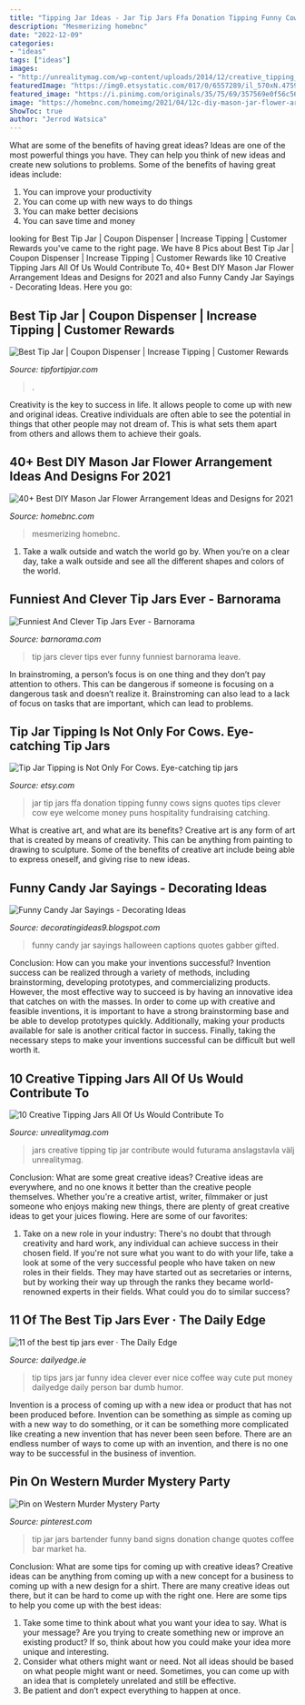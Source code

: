 ```yaml
---
title: "Tipping Jar Ideas - Jar Tip Jars Ffa Donation Tipping Funny Cows Signs Quotes Tips Clever Cow Eye Welcome Money Puns Hospitality Fundraising Catching"
description: "Mesmerizing homebnc"
date: "2022-12-09"
categories:
- "ideas"
tags: ["ideas"]
images:
- "http://unrealitymag.com/wp-content/uploads/2014/12/creative_tipping_jars_10-530x542.jpg"
featuredImage: "https://img0.etsystatic.com/017/0/6557289/il_570xN.475968144_axix.jpg"
featured_image: "https://i.pinimg.com/originals/35/75/69/357569e0f56c568bf9c581e05c26e081.jpg"
image: "https://homebnc.com/homeimg/2021/04/12c-diy-mason-jar-flower-arrangements-ideas-homebnc-v2.jpg"
ShowToc: true
author: "Jerrod Watsica"
---
```



What are some of the benefits of having great ideas?
Ideas are one of the most powerful things you have. They can help you think of new ideas and create new solutions to problems. Some of the benefits of having great ideas include: 
1. You can improve your productivity
2. You can come up with new ways to do things
3. You can make better decisions
4. You can save time and money

	

		
looking for Best Tip Jar | Coupon Dispenser | Increase Tipping | Customer Rewards you've came to the right page. We have 8 Pics about Best Tip Jar | Coupon Dispenser | Increase Tipping | Customer Rewards like 10 Creative Tipping Jars All Of Us Would Contribute To, 40+ Best DIY Mason Jar Flower Arrangement Ideas and Designs for 2021 and also Funny Candy Jar Sayings - Decorating Ideas. Here you go:
		
    
## Best Tip Jar | Coupon Dispenser | Increase Tipping | Customer Rewards

<img loading=lazy src="https://static.wixstatic.com/media/0b6a3d_8154d702c4e24586aa2fe7bf6acd0029~mv2.png/v1/fill/w_540,h_720,al_c,lg_1/0b6a3d_8154d702c4e24586aa2fe7bf6acd0029~mv2.png" onerror="this.onerror=null;this.src='https://tse3.mm.bing.net/th?id=OIP.H3e48aaHLMqvf7_ETYGttQHaJ4&amp;pid=15.1';" alt="Best Tip Jar | Coupon Dispenser | Increase Tipping | Customer Rewards">

_Source: tipfortipjar.com_

>. 

	

Creativity is the key to success in life. It allows people to come up with new and original ideas. Creative individuals are often able to see the potential in things that other people may not dream of. This is what sets them apart from others and allows them to achieve their goals.

    
## 40+ Best DIY Mason Jar Flower Arrangement Ideas And Designs For 2021

<img loading=lazy src="https://homebnc.com/homeimg/2021/04/12c-diy-mason-jar-flower-arrangements-ideas-homebnc-v2.jpg" onerror="this.onerror=null;this.src='https://tse2.mm.bing.net/th?id=OIP.p19Ildkb2-6Q_RC656Q85QHaLC&amp;pid=15.1';" alt="40+ Best DIY Mason Jar Flower Arrangement Ideas and Designs for 2021">

_Source: homebnc.com_

>mesmerizing homebnc. 

	

1) Take a walk outside and watch the world go by. When you’re on a clear day, take a walk outside and see all the different shapes and colors of the world.

    
## Funniest And Clever Tip Jars Ever - Barnorama

<img loading=lazy src="https://www.barnorama.com/wp-content/images/2015/06/Clever-Tip-Jars/04-Clever-Tip-Jars.jpg" onerror="this.onerror=null;this.src='https://tse4.mm.bing.net/th?id=OIP.m9267SVLXz6W82ea3LZpsgHaFj&amp;pid=15.1';" alt="Funniest And Clever Tip Jars Ever - Barnorama">

_Source: barnorama.com_

>tip jars clever tips ever funny funniest barnorama leave. 

	

In brainstroming, a person’s focus is on one thing and they don’t pay attention to others. This can be dangerous if someone is focusing on a dangerous task and doesn’t realize it. Brainstroming can also lead to a lack of focus on tasks that are important, which can lead to problems.

    
## Tip Jar Tipping Is Not Only For Cows. Eye-catching Tip Jars

<img loading=lazy src="https://img0.etsystatic.com/017/0/6557289/il_570xN.475968144_axix.jpg" onerror="this.onerror=null;this.src='https://tse3.mm.bing.net/th?id=OIP.2ZVxanC37FiNWYmdg0bTUQHaNK&amp;pid=15.1';" alt="Tip Jar Tipping is Not Only For Cows. Eye-catching tip jars">

_Source: etsy.com_

>jar tip jars ffa donation tipping funny cows signs quotes tips clever cow eye welcome money puns hospitality fundraising catching. 

	

What is creative art, and what are its benefits?
Creative art is any form of art that is created by means of creativity. This can be anything from painting to drawing to sculpture. Some of the benefits of creative art include being able to express oneself, and giving rise to new ideas.

    
## Funny Candy Jar Sayings - Decorating Ideas

<img loading=lazy src="https://thegiftedgabber.com/wp-content/uploads/2019/09/Funny-Halloween-Quotes-for-Parties-and-Letter-Boards-1-768x1024.jpg" onerror="this.onerror=null;this.src='https://tse3.mm.bing.net/th?id=OIP._Ta6_wRZOUpufJmFjf9STwHaJ4&amp;pid=15.1';" alt="Funny Candy Jar Sayings - Decorating Ideas">

_Source: decoratingideas9.blogspot.com_

>funny candy jar sayings halloween captions quotes gabber gifted. 

	

Conclusion: How can you make your inventions successful?
Invention success can be realized through a variety of methods, including brainstorming, developing prototypes, and commercializing products. However, the most effective way to succeed is by having an innovative idea that catches on with the masses. In order to come up with creative and feasible inventions, it is important to have a strong brainstorming base and be able to develop prototypes quickly. Additionally, making your products available for sale is another critical factor in success. Finally, taking the necessary steps to make your inventions successful can be difficult but well worth it.

    
## 10 Creative Tipping Jars All Of Us Would Contribute To

<img loading=lazy src="http://unrealitymag.com/wp-content/uploads/2014/12/creative_tipping_jars_10-530x542.jpg" onerror="this.onerror=null;this.src='https://tse4.mm.bing.net/th?id=OIP.ZMR2PSgRHfu9gd1b-Ja6VQHaHk&amp;pid=15.1';" alt="10 Creative Tipping Jars All Of Us Would Contribute To">

_Source: unrealitymag.com_

>jars creative tipping tip jar contribute would futurama anslagstavla välj unrealitymag. 

	

Conclusion: What are some great creative ideas?
Creative ideas are everywhere, and no one knows it better than the creative people themselves. Whether you're a creative artist, writer, filmmaker or just someone who enjoys making new things, there are plenty of great creative ideas to get your juices flowing. Here are some of our favorites: 
1. Take on a new role in your industry: There's no doubt that through creativity and hard work, any individual can achieve success in their chosen field. If you're not sure what you want to do with your life, take a look at some of the very successful people who have taken on new roles in their fields. They may have started out as secretaries or interns, but by working their way up through the ranks they became world-renowned experts in their fields. What could you do to similar success? 


    
## 11 Of The Best Tip Jars Ever · The Daily Edge

<img loading=lazy src="http://www.dumpaday.com/wp-content/uploads/2012/08/funny-tips.jpg" onerror="this.onerror=null;this.src='https://tse3.mm.bing.net/th?id=OIP.UWs8ya2uRXiE4871F6muVAHaFh&amp;pid=15.1';" alt="11 of the best tip jars ever · The Daily Edge">

_Source: dailyedge.ie_

>tip tips jars jar funny idea clever ever nice coffee way cute put money dailyedge daily person bar dumb humor. 

	

Invention is a process of coming up with a new idea or product that has not been produced before. Invention can be something as simple as coming up with a new way to do something, or it can be something more complicated like creating a new invention that has never been seen before. There are an endless number of ways to come up with an invention, and there is no one way to be successful in the business of invention.

    
## Pin On Western Murder Mystery Party

<img loading=lazy src="https://i.pinimg.com/originals/35/75/69/357569e0f56c568bf9c581e05c26e081.jpg" onerror="this.onerror=null;this.src='https://tse4.mm.bing.net/th?id=OIP.oJDV-CTsfU-b2dQ6g3MjygHaLc&amp;pid=15.1';" alt="Pin on Western Murder Mystery Party">

_Source: pinterest.com_

>tip jar jars bartender funny band signs donation change quotes coffee bar market ha. 

	

Conclusion: What are some tips for coming up with creative ideas?
Creative ideas can be anything from coming up with a new concept for a business to coming up with a new design for a shirt. There are many creative ideas out there, but it can be hard to come up with the right one. Here are some tips to help you come up with the best ideas: 
1) Take some time to think about what you want your idea to say. What is your message? Are you trying to create something new or improve an existing product? If so, think about how you could make your idea more unique and interesting. 
2) Consider what others might want or need. Not all ideas should be based on what people might want or need. Sometimes, you can come up with an idea that is completely unrelated and still be effective. 
3) Be patient and don’t expect everything to happen at once.

